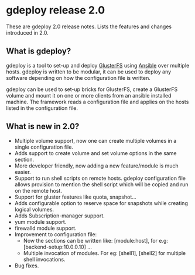 # gdeploy release 2.0

These are gdeploy 2.0 release notes. Lists the features and changes introduced
in 2.0.

## What is gdeploy?

  gdeploy is a tool to set-up and deploy [GlusterFS](https://www.gluster.org) using [Ansible](https://www.ansible.com) over multiple
  hosts. gdeploy is written to be modular, it can be used to deploy any
  software depending on how the configuration file is written.

  gdeploy can be used to set-up bricks for GlusterFS, create a GlusterFS volume
  and mount it on one or more clients from an ansible installed machine. The
  framework reads a configuration file and applies on the hosts listed in the
  configuration file.

## What is new in 2.0?

   - Multiple volume support, now one can create multiple volumes in a single
     configuration file.
   - Adds support to create volume and set volume options in the same section.
   - More developer friendly, now adding a new feature/module is much easier.
   - Support to run shell scripts on remote hosts. gdeploy configuration file
     allows provision to mention the shell script which will be copied and run
     on the remote host.
   - Support for gluster features like quota, snapshot...
   - Adds configurable option to reserve space for snapshots while creating
     logical volumes.
   - Adds Subscription-manager support.
   - yum module support.
   - firewalld module support.
   - Improvement to configuration file:
     - Now the sections can be written like:
       [module:host], for e.g: [backend-setup:10.0.0.10] ...
     - Multiple invocation of modules. For eg: [shell1], [shell2] for multiple
       shell invocations.
   - Bug fixes.


